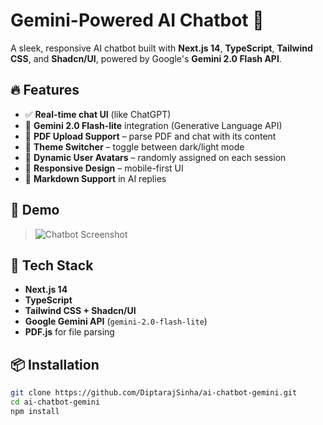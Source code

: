 # Gemini-Powered AI Chatbot 🤖

A sleek, responsive AI chatbot built with **Next.js 14**, **TypeScript**, **Tailwind CSS**, and **Shadcn/UI**, powered by Google's **Gemini 2.0 Flash API**.

## 🔥 Features

- ✅ **Real-time chat UI** (like ChatGPT)
- 🧠 **Gemini 2.0 Flash-lite** integration (Generative Language API)
- 📄 **PDF Upload Support** – parse PDF and chat with its content
- 🎨 **Theme Switcher** – toggle between dark/light mode
- 👤 **Dynamic User Avatars** – randomly assigned on each session
- 📱 **Responsive Design** – mobile-first UI
- 💬 **Markdown Support** in AI replies

## 📸 Demo

> ![Chatbot Screenshot](./public/demo.png) <!-- optional if you add one -->

## 🚀 Tech Stack

- **Next.js 14**
- **TypeScript**
- **Tailwind CSS + Shadcn/UI**
- **Google Gemini API** (`gemini-2.0-flash-lite`)
- **PDF.js** for file parsing

## 📦 Installation

```bash
git clone https://github.com/DiptarajSinha/ai-chatbot-gemini.git
cd ai-chatbot-gemini
npm install
